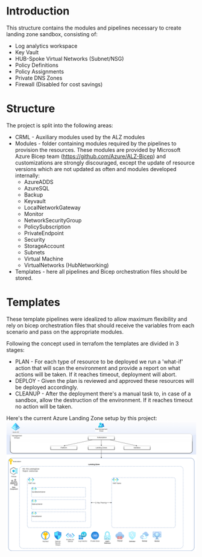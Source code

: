 # Introduction 
This structure contains the modules and pipelines necessary to create landing zone sandbox, consisting of:
- Log analytics workspace
- Key Vault
- HUB-Spoke Virtual Networks (Subnet/NSG)
- Policy Definitions
- Policy Assignments
- Private DNS Zones
- Firewall (Disabled for cost savings)

# Structure
The project is split into the following areas:
- CRML - Auxiliary modules used by the ALZ modules 
- Modules - folder containing modules required by the pipelines to provision the resources. These modules are provided by Microsoft Azure Bicep team (https://github.com/Azure/ALZ-Bicep) and customizations are strongly discouraged, except the update of resource versions which are not updated as often and modules developed internally:
    * AzureADDS
    * AzureSQL
    * Backup
    * Keyvault
    * LocalNetworkGateway
    * Monitor
    * NetworkSecurityGroup
    * PolicySubscription
    * PrivateEndpoint
    * Security
    * StorageAccount
    * Subnets
    * Virtual Machine
    * VirtualNetworks (HubNetworking)
- Templates - here all pipelines and Bicep orchestration files should be stored.

# Templates
These template pipelines were idealized to allow maximum flexibility and rely on bicep orchestration files that should receive the variables from each scenario and pass on the appropriate modules.

Following the concept used in terrafom the templates are divided in 3 stages:
- PLAN - For each type of resource to be deployed we run a 'what-if' action that will scan the environment and provide a report on what actions will be taken. If it reaches timeout, deployment will abort.
- DEPLOY - Given the plan is reviewed and approved these resources will be deployed accordingly.
- CLEANUP - After the deployment there's a manual task to, in case of a sandbox, allow the destruction of the environment. If it reaches timeout no action will be taken.

Here's the current Azure Landing Zone setup by this project:
![ALZ](media/Diagram-ALZ.png)
